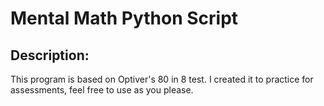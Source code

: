 # Mental Math Python Script

## Description:

This program is based on Optiver's 80 in 8 test. I created it to practice for assessments, feel free to use as you please.

